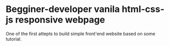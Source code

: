 # Begginer-developer vanila html-css-js responsive webpage

One of the first attepts to build simple front'end website based on some tutorial.
